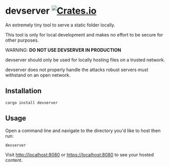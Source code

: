 # devserver [![Crates.io](https://img.shields.io/crates/v/devserver.svg)](https://crates.io/crates/devserver)

An extremely tiny tool to serve a static folder locally.

This tool is only for local development and makes no effort to be secure for
other purposes.

WARNING: **DO NOT USE DEVSERVER IN PRODUCTION**

devserver should only be used for locally hosting files on a trusted network.

devserver does not properly handle the attacks robust servers must withstand on
an open network.

## Installation

```
cargo install devserver
```

## Usage

Open a command line and navigate to the directory you'd like to host then run:

```
devserver
```

Visit <http://localhost:8080> or <https://localhost:8080> to see your hosted content.
